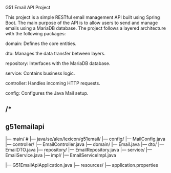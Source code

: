 G51 Email API Project

This project is a simple RESTful email management API built using Spring Boot. The main purpose of the API is to allow users to send and manage emails using a MariaDB database. The project follows a layered architecture with the following packages:

domain: Defines the core entities.

dto: Manages the data transfer between layers.

repository: Interfaces with the MariaDB database.

service: Contains business logic.

controller: Handles incoming HTTP requests.

config: Configures the Java Mail setup.
## /*  
                                                                                        
## g51emailapi ## 
|— main/ # 
|— java/se/alex/lexicon/g51email/
|— config/
|— MailConfig.java
|— controller/
|— EmailController.java
|— domain/
|— Email.java
|— dto/
|— EmailDTO.java
|— repository/
|— EmailRepository.java
|— service/
|— EmailService.java
|— impl/
|— EmailServiceImpl.java

|— G51EmailApiApplication.java
|— resources/
|— application.properties


